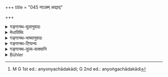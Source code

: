 +++
title = "045 नाऽन्नम् अद्याद्"

+++

<details><summary>गङ्गानथ-मूलानुवादः</summary>

He shall not eat food with only one piece of cloth on him; he shall not bathe naked; he shall not pass urine on the road, nor on ashes, nor on the haunts of cows.—(45)
</details>

<details><summary>मेधातिथिः</summary>

सत्य् अपि यज्ञोपवीते नित्यानुगतत्वात् तस्य अनाच्छादकत्वाद् उपनयनविभेदेनोपदेशात् एकवासाः । अङ्गच्छादकादि[^११२] द्वितीयं वासो भोजनकाले स्यात् । **न मूत्रम्** । मूत्रग्रहणम् अत्रोत्सर्गस्योपलक्षणार्थम् । **पथि** रथ्यायाम् । **गोव्रजे** । येन यत्र वा गावश् चरितुं व्रजन्ति ॥ ४.४५ ॥


[^११२]:
     M G 1st ed.: anyonyachādakādi; G 2nd ed.: anyoṅgachādakādi
</details>

<details><summary>गङ्गानथ-भाष्यानुवादः</summary>

Even though the man always wears his sacred thread (and hence, correctly speaking, he is never with only one piece of cloth on), yet, since the sacred thread is always on the body and it does not cover any part of the body, and since the present injunction is apart from the section dealing with Upanayana (where the wearing of the sacred thread is prescribed),—he is regarded as ‘*having only one piece of cloth on himself*.’ What the text means is that, at the time of eating, he shall have on his body a second piece of cloth capable of covering his body.

‘*He shall not pass urine*.’—‘Urine’ here stands for excretions of all kinds.

‘*Pathi*’—on the road.

‘*On the haunts of cows*’—the path by which cows pass, or the place where they go to graze.—(45)
</details>

<details><summary>गङ्गानथ-टिप्पन्यः</summary>

‘*Govraje*’—‘The path by which, or the place at which, cows go to graze’ (Medhātithi);—‘cow-pen’ (Kullūka and Govindarāja).

This verse is quoted in its second half in *Aparārka*, (p. 179);—in
*Vīramitrodaya* (Āhnika, p. 33), where ‘*Govraja*’ is explained as
‘*Goṣṭha*’;—in *Smṛtitattva* (p. 329);—in *Vidhānapārijāta* (II, p. 153);—in *Nityācārapradīpa*, (p. 250);—and in *Saṃskāramayūkha* (p. 71).
</details>

<details><summary>गङ्गानथ-तुल्य-वाक्यानि</summary>

**(verses 4.45-49)  
**

*Yama* (Vīramitrodaya-Āhnika, p. 35).—‘Pools, tanks, streams, hills,
cowdung, ashes, ploughed fields,—these he shall avoid; as also chaff, fire-embers, potsherds, temples, public roads, cremation-ground, fields and harvesting enclosures; he shall not do it in a shady place, or on a visible road-crossing, or on beautiful spots; water, proximity of water, path, tree-bases, worshipped trees and holes,—these he shall avoid.

*Brhannāradīya* (Do., p. 37).—‘On the road, in the cowpen, on
river-bank, in a tank, near a wall, under the shade of trees, in a forest, near the fire, near Brāhmaṇas, cows, or elderly women,—one shall not pass stool or urine.’

*Gautama* (9.45.13).—Not on ashes, nor on dry cowdung, nor on cultivated
ground. He shall not pass urine or excreta or throw any impure things, while looking towards the wind, the fire, the Brāhmaṇa, the water, deities or cows.’

*Kūrmapurāṇa* (Vīramitrodaya-Āhnika, pp. 35 and 38).—‘Not near a garden,
or a water-reservoir, or on barren ground, or on ground rendered unclean by others; nor with shoes or sandals on; nor with umbrella, nor in the sky nor facing women, or elders, or Brāhmaṇas, or cows, or temples, or deities, or stars, or the wind.’

*Vaśiṣṭha* (11).—‘Urination should not be done in a river; nor on ashes,
nor on cowdung, nor in ploughed fields, nor in fields sown with seed, nor on grass.’

*Hārīta* (Vīramitrodaya-Āhnika, p. 35).—‘He shall not pass urine or
stool either in the public square or near the side-gate; nor in a tīrtha, or sacrificial ground, or under sacrificial trees.’

*Baudhāyana* (3.2.44).—‘He shall not bathe naked.’

*Viṣṇu* (60.11).—‘Not on the road, nor on ashes, nor in haunts of cows.’

*Viṣṇu* (Aparārka, p. 180).—‘He shall not pass urine or stool on barren
ground; nor near a garden or a water-reservoir; nor in the sky.’

*Viṣṇu* (64.5).—‘Nor naked (shall he bathe).’

*Viṣṇu* (68.14).—‘Nor with a single cloth.’

*Viṣṇu* (60.4-22).—‘\[He shall not urinate or pass stool) on ploughed
ground; nor under a shadow; nor on barren ground; nor on grass; nor where there are living creatures; nor in a hole; nor on an ant-hill, nor on the road; nor on the lane; nor in a garden; nor near a garden or a water-reservoir; nor on ashes; nor on fire-embers; nor on cowdung; nor in places haunted by cows; nor in the sky; nor in water; nor before the wind, the fire, the moon, the sun, a woman, the preceptor or the Brāhmaṇa.’

*Viṣṇupurāṇa* (Vīramitrodaya-Āhnika, p. 36).—‘One shall never urinate in
one’s own shadow, or in the shade of a tree, or facing the cow, the sun, fire, wind, elders or twice-born men.’

*Āpastamba Dharmasūtra* (1.30.18).—‘One shall not urinate or pass stool
with shoes on;—nor on ploughed ground, nor on the path, nor in water. Spitting and sexual intercourse also should be avoided in water. He shall avoid urinating and passing of stool in the presence of fire, the sun, water, Brāhmaṇas, cows, or deities.’

*Āpastamba Dharmasūtra* (Vīramitrodaya-Āhnika, p. 36).—‘He shall avoid
the passing of urine and stool under the shade.’

*Yājñavalkya* (1.131).—‘He shall not eat within sight of his wife, nor
with a single cloth, nor standing.’

*Yājñavalkya* (1.134).—‘He shall not urinate in a river, or under shade,
or on the path, or in water, or on ashes; nor before the fire, or the sun, or the cow, or the moon, or water, or twice-born men.’

*Śāṅkhāyana Gṛhyasūtra* (Vīramitrodaya-Āhnika, p. 38).—‘Not facing the
sun, nor with knees towards the sun.’

*Āśvalāyana Gṛhyasūtra* (3.9.6).—‘He shall not bathe during the night;
he shall not bathe naked; he shall not sleep naked; he shall not look at a naked woman, except... he shall not run while it is raining.’

*Pāraskara* (2.7.6).—‘Looking at sunrise, tree-climbing,
fruit-gathering, naked bathing,...... these he shall not do;—nor shall he beg for food after bathing.’

Do. (2.7.15).—‘He shall not urinate or pass stool on fertile ground, or on bare ground, or while walking or standing.’

*Śaṅkha*.—‘One shall not urinate either on cowdung or on ploughed
ground, or in a sown field, or on grass, or on ṭhe cremation-ground, or on an ant-hill, or on the path, or in a place where grains are husked, or in a place where cattle congregate, or in a hole, or on a hill, or on a sandbank;—since all these are the receptacles of living beings.’

Do. (p. 180).—‘he shall not urinate facing the sun; those who do it, facing the sun or the wind or the cow or the Brāhmaṇas, or the moon, or the water or the twilights or the public road, lose their intelligence and become short-lived.’

*Devala* (Do.).—‘One shall not pass urine or stool on road-crossings and
side-gates, nor in ploughed fields, nor in a field with standing corns, nor in sacrificial ground, nor under sacrificial trees.’

*Śaṅkha-Likhita* (Do., p. 180).—‘He shall not pass urine or stool in an
uncovered place; nor with his lower garment on, nor naked.’
</details>

<details><summary>Bühler</summary>

045	Let him not eat, dressed with one garment only; let him not bathe naked; let him not void urine on a road, on ashes, or in a cow-pen,
</details>
